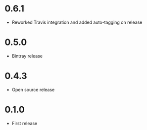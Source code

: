 0.6.1
========

  * Reworked Travis integration and added auto-tagging on release

0.5.0
========

  * Bintray release

0.4.3
========

  * Open source release

0.1.0
========

  * First release
